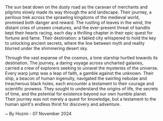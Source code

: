 
The sun beat down on the dusty road as the caravan of merchants and pilgrims slowly made its way through the arid landscape. Their journey, a perilous trek across the sprawling kingdoms of the medieval world, promised both danger and reward. The rustling of leaves in the wind, the distant cries of unseen creatures, and the ever-present threat of bandits kept their hearts racing, each day a thrilling chapter in their epic quest for fortune and fame. Their destination: a fabled city whispered to hold the key to unlocking ancient secrets, where the line between myth and reality blurred under the shimmering desert sky.

Through the vast expanse of the cosmos, a lone starship hurtled towards its destination. The journey, a daring voyage across uncharted galaxies, carried a crew of explorers seeking to unravel the mysteries of the universe. Every warp jump was a leap of faith, a gamble against the unknown. Their ship, a beacon of human ingenuity, navigated the swirling nebulae and treacherous black holes, each encounter a testament to their courage and scientific prowess. They sought to understand the origins of life, the secrets of time, and the potential for existence beyond our own humble planet. Their journey was not merely a quest for knowledge, but a testament to the human spirit's endless thirst for discovery and adventure. 

~ By Hozmi - 07 November 2024
